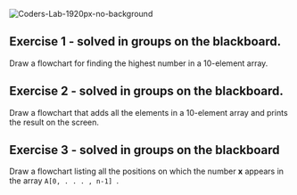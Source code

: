 ![Coders-Lab-1920px-no-background](https://user-images.githubusercontent.com/30623667/104709394-2cabee80-571f-11eb-9518-ea6a794e558e.png)


## Exercise 1 - solved in groups on the blackboard.
Draw a flowchart for finding the highest number in a 10-element array.


## Exercise 2 - solved in groups on the blackboard.
Draw a flowchart that adds all the elements in a 10-element array and prints the result on the screen.


## Exercise 3 - solved in groups on the blackboard
Draw a flowchart listing all the positions on which the number **x** appears in the array ```A[0, . . . , n-1] ```.

